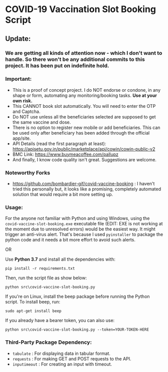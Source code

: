 # COVID-19 Vaccination Slot Booking Script
## Update:
### **We are getting all kinds of attention now - which I don't want to handle. So there won't be any additional commits to this project. It has been put on indefinite hold.**



### Important: 
- This is a proof of concept project. I do NOT endorse or condone, in any shape or form, automating any monitoring/booking tasks. **Use at your own risk.**
- This CANNOT book slot automatically. You will need to enter the OTP and Captcha.
- Do NOT use unless all the beneficiaries selected are supposed to get the same vaccine and dose. 
- There is no option to register new mobile or add beneficiaries. This can be used only after beneficiary has been added through the official app/site.
- API Details (read the first paragraph at least): https://apisetu.gov.in/public/marketplace/api/cowin/cowin-public-v2
- BMC Link: https://www.buymeacoffee.com/pallupz
- And finally, I know code quality isn't great. Suggestions are welcome.

### Noteworthy Forks
- https://github.com/bombardier-gif/covid-vaccine-booking : I haven't tried this personally but, it looks like a promising, completely automated solution that would require a bit more setting up.

### Usage:

For the anyone not familiar with Python and using Windows, using the ```covid-vaccine-slot-booking.exe``` executable file (EDIT: EXE is not working at the moment due to unresolved errors) would be the easiest way. It might trigger an anti-virus alert. That's because I used ```pyinstaller``` to package the python code and it needs a bit more effort to avoid such alerts.

OR

Use **Python 3.7** and install all the dependencies with:
```
pip install -r requirements.txt
```
Then, run the script file as show below:
```
python src\covid-vaccine-slot-booking.py
```
If you're on Linux, install the beep package before running the Python script. To install beep, run:
```
sudo apt-get install beep
```
If you already have a bearer token, you can also use:
```
python src\covid-vaccine-slot-booking.py --token=YOUR-TOKEN-HERE
```

### Third-Party Package Dependency:
- ```tabulate``` : For displaying data in tabular format.
- ```requests``` : For making GET and POST requests to the API.
- ```inputimeout``` : For creating an input with timeout.
